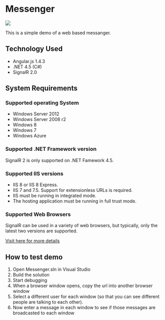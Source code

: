 # Messenger
![](http://realestatopia.com/images/messenger.jpg)

This is a simple demo of a web based messanger.

## Technology Used
- Angular.js 1.4.3
- .NET 4.5 (C#)
- SignalR 2.0

## System Requirements

### Supported operating System
- Windows Server 2012
- Windows Server 2008 r2
- Windows 8
- Windows 7
- Windows Azure

### Supported .NET Framework version
SignalR 2 is only supported on .NET Famework 4.5.

### Supported IIS versions
- IIS 8 or IIS 8 Express.
- IIS 7 and 7.5. Support for extensionless URLs is required.
- IIS must be running in integrated mode.
- The hosting application must be running in full trust mode.

### Supported Web Browsers
SignalR can be used in a variety of web browsers, but typically, only the latest two versions are supported. 

[Visit here for more details](http://www.asp.net/signalr/overview/getting-started/supported-platforms)

## How to test demo
1. Open Messenger.sln in Visual Studio
2. Build the solution
3. Start debugging
4. When a browser window opens, copy the url into another browser window
5. Select a different user for each window (so that you can see different people are talking to each other).
6. Now enter a message in each window to see if those messages are broadcasted to each window





